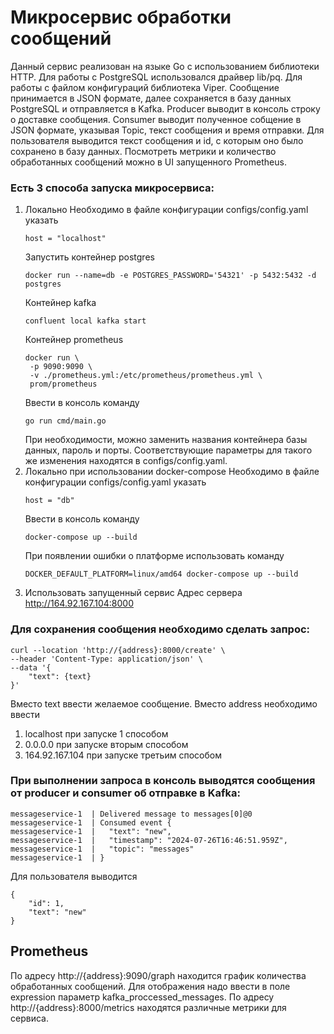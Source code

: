 # Микросервис обработки сообщений
Данный сервис реализован на языке Go с использованием библиотеки HTTP. Для работы с PostgreSQL использовался драйвер lib/pq. Для работы с файлом конфигураций библиотека Viper.
Сообщение принимается в JSON формате, далее сохраняется в базу данных PostgreSQL и отправляется в Kafka. Producer выводит в консоль строку о доставке сообщения. 
Consumer выводит полученное собщение в JSON формате, указывая Topic, текст сообщения и время отправки. Для пользователя выводится текст сообщения и id, с которым оно было сохранено в базу данных.
Посмотреть метрики и количество обработанных сообщений можно в UI запущенного Prometheus.
### Есть 3 способа запуска микросервиса:
1. Локально
   Необходимо в файле конфигурации configs/config.yaml указать
   ```
   host = "localhost"
   ```
   Запустить контейнер postgres
   ```
   docker run --name=db -e POSTGRES_PASSWORD='54321' -p 5432:5432 -d postgres
   ```
   Контейнер kafka
   ```
   confluent local kafka start
   ```
   Контейнер prometheus
   ```
   docker run \
    -p 9090:9090 \
    -v ./prometheus.yml:/etc/prometheus/prometheus.yml \
    prom/prometheus
   ```
   Ввести в консоль команду
   ```
   go run cmd/main.go
   ```
   При необходимости, можно заменить названия контейнера базы данных, пароль и порты. Соответствующие параметры для такого же изменения находятся в configs/config.yaml.
3. Локально при использовании docker-compose
   Необходимо в файле конфигурации configs/config.yaml указать
   ```
   host = "db"
   ```
   Ввести в консоль команду
   ```
   docker-compose up --build
   ```
   При появлении ошибки о платформе использовать команду
   ```
   DOCKER_DEFAULT_PLATFORM=linux/amd64 docker-compose up --build
   ```
5. Использовать запущенный сервис
   Адрес сервера
   http://164.92.167.104:8000

### Для сохранения сообщения необходимо сделать запрос:
```
curl --location 'http://{address}:8000/create' \
--header 'Content-Type: application/json' \
--data '{
    "text": {text}
}'
```
Вместо text ввести желаемое сообщение.
Вместо address необходимо ввести 
1. localhost при запуске 1 способом
2. 0.0.0.0 при запуске вторым способом
3. 164.92.167.104 при запуске третьим способом
### При выполнении запроса в консоль выводятся сообщения от producer и consumer об отправке в Kafka:
```
messageservice-1  | Delivered message to messages[0]@0
messageservice-1  | Consumed event {
messageservice-1  |   "text": "new",
messageservice-1  |   "timestamp": "2024-07-26T16:46:51.959Z",
messageservice-1  |   "topic": "messages"
messageservice-1  | }
```
Для пользователя выводится 
```
{
    "id": 1,
    "text": "new"
}
```
## Prometheus
По адресу http://{address}:9090/graph находится график количества обработанных сообщений. Для отображения надо ввести в поле expression параметр kafka_proccessed_messages. 
По адресу http://{address}:8000/metrics находятся различные метрики для сервиса.
